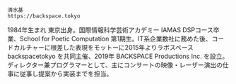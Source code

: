 	清水基
	https://backspace.tokyo


1984年生まれ 東京出身。国際情報科学芸術アカデミー IAMAS DSPコース卒業、School for Poetic Computation 第1期生。IT系企業数社に務めた後、コードカルチャーに根差した表現をモットーに2015年よりラボスペース backspacetokyo を共同主催、2019年 BACKSPACE Productions Inc. を設立。ディレクター兼プログラマーとして、主にコンサートの映像・レーザー演出の仕事に従事し提案から実装までを担当。
